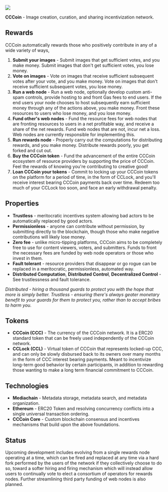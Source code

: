 [<img src="https://github.com/mediachainlabs/cccoin/raw/master/images/cccoin_2.png">](https://github.com/mediachainlabs/cccoin/raw/master/images/cccoin_2.png)

**CCCoin** - Image creation, curation, and sharing incentivization network.

## Rewards

CCCoin automatically rewards those who positively contribute in any of a wide variety of ways,

1. **Submit your images** - Submit images that get sufficient votes, and you make money. Submit images that don't get sufficient votes, you lose money.
2. **Vote on images** - Vote on images that receive sufficient subsequent votes after your vote, and you make money. Vote on images that don't receive sufficient subsequent votes, you lose money.
3. **Run a web node** - Run a web node, optionally develop custom anti-spam controls, provide hosting to and front Gas fees to end users. If the end users your node chooses to host subsequently earn sufficient money through any of the actions above, you make money. Front these resources to users who lose money, and you lose money.
4. **Fund other's web nodes** - Fund the resource fees for web nodes that are fronting resources to users in a net profitable way, and receive a share of the net rewards. Fund web nodes that are not, incur net a loss. Web nodes are currently responsible for implementing this.
5. **Run rewards node** - Properly carry out the computations for distributing rewards, and you make money. Distribute rewards poorly, you get forked and cut out.
6. **Buy the CCCoin token** - Fund the advancement of the entire CCCoin ecosystem of resource providers by supporting the price of CCCoin. Feel the rewards of knowing you're contributing to creative good!
7. **Loan CCCoin your tokens** - Commit to locking up your CCCoin tokens on the platform for a period of time, in the form of CCLock, and you'll receive interest bearing CCCoin payments back over time. Redeem too much of your CCLock too soon, and face an early withdrawal penalty.

## Properties

- **Trustless** - meritocratic incentives system allowing bad actors to be automatically replaced by good actors.
- **Permissionless** - anyone can contribute without permission, by submitting directly to the blockchain, though those who make negative contributions will likely lose money.
- **Zero fee** - unlike micro-tipping platforms, CCCoin aims to be completely free to use for content viewers, voters, and submitters. Funds to front the necessary fees are funded by web node operators or those who invest in them.
- **Fault tolerant** - resource providers that disappear or go rogue can be replaced in a meritocratic, permissionless, automated way.
- **Distributed Computation**, **Distributed Control**, **Decentralized Control** - See trustlessness and fault tolerance.

*Distributed - hiring a thousand guards to protect you with the hope that more is simply better. Trustless - ensuring there's always geater monetary benefit to your guards for them to protect you, rather than to accept bribes to harm you.*

## Tokens

- **CCCoin (CCC)** - The currency of the CCCoin network. It is a ERC20 standard token that can be freely used independently of the CCCoin network.
- **CCLock (CCL)** - Virtual token of CCCoin that represents locked-up CCC, and can only be slowly disbursed back to its owners over many months in the form of CCC interest bearing payments. Meant to incentivize long-term good behavior by certain participants, in addition to rewarding those wanting to make a long term financial commitment to CCCoin.

## Technologies

- **Mediachain** - Metadata storage, metadata search, and metadata organization.
- **Ethereum** - ERC20 Token and resolving concurrency conflicts into a single universal transaction ordering.
- **CCCoin Core** - Custom blockchain consensus and incentives mechanisms that build upon the above foundations.

## Status

Upcoming development includes evolving from a single rewards node operating at a time, which can be fired and replaced at any time via a hard fork performed by the users of the network if they collectively choose to do so, toward a softer hiring and firing mechanism which will instead allow users to continually vote to elect a consortium of operators for rewards nodes. Further streamlining third party funding of web nodes is also planned.
